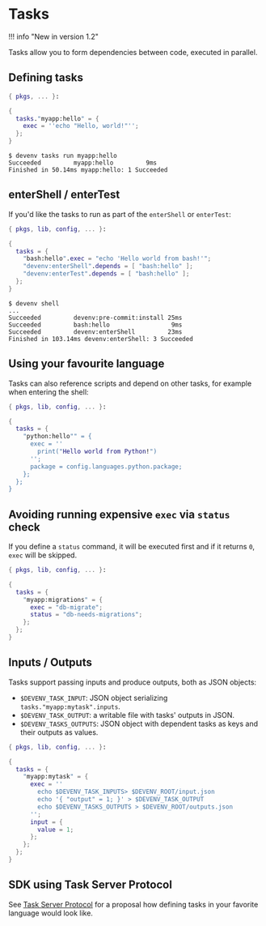 # Tasks

!!! info "New in version 1.2"

Tasks allow you to form dependencies between code, executed in parallel.

## Defining tasks

```nix title="devenv.nix"
{ pkgs, ... }:

{
  tasks."myapp:hello" = {
    exec = ''echo "Hello, world!"'';
  };
}
```

```shell-session
$ devenv tasks run myapp:hello
Succeeded         myapp:hello         9ms
Finished in 50.14ms myapp:hello: 1 Succeeded
```

## enterShell / enterTest

If you'd like the tasks to run as part of the `enterShell` or `enterTest`:

```nix title="devenv.nix"
{ pkgs, lib, config, ... }:

{
  tasks = {
    "bash:hello".exec = "echo 'Hello world from bash!'";
    "devenv:enterShell".depends = [ "bash:hello" ];
    "devenv:enterTest".depends = [ "bash:hello" ];
  };
}
```

```shell-session
$ devenv shell
...
Succeeded         devenv:pre-commit:install 25ms
Succeeded         bash:hello                 9ms
Succeeded         devenv:enterShell         23ms
Finished in 103.14ms devenv:enterShell: 3 Succeeded
```

## Using your favourite language

Tasks can also reference scripts and depend on other tasks, for example when entering the shell:

```nix title="devenv.nix"
{ pkgs, lib, config, ... }:

{
  tasks = {
    "python:hello"" = {
      exec = ''
        print("Hello world from Python!")
      '';
      package = config.languages.python.package;
    };
  };
}
```

## Avoiding running expensive `exec` via `status` check

If you define a `status` command, it will be executed first and if it returns `0`, `exec` will be skipped.

```nix title="devenv.nix"
{ pkgs, lib, config, ... }:

{
  tasks = {
    "myapp:migrations" = {
      exec = "db-migrate";
      status = "db-needs-migrations";
    };
  };
}
```

## Inputs / Outputs

Tasks support passing inputs and produce outputs, both as JSON objects:

- `$DEVENV_TASK_INPUT`: JSON object serializing `tasks."myapp:mytask".inputs`.
- `$DEVENV_TASK_OUTPUT`: a writable file with tasks' outputs in JSON.
- `$DEVENV_TASKS_OUTPUTS`: JSON object with dependent tasks as keys and their outputs as values.

```nix title="devenv.nix"
{ pkgs, lib, config, ... }:

{
  tasks = {
    "myapp:mytask" = {
      exec = ''
        echo $DEVENV_TASK_INPUTS> $DEVENV_ROOT/input.json
        echo '{ "output" = 1; }' > $DEVENV_TASK_OUTPUT
        echo $DEVENV_TASKS_OUTPUTS > $DEVENV_ROOT/outputs.json
      '';
      input = {
        value = 1;
      };
    };
  };
}
```

## SDK using Task Server Protocol

See [Task Server Protocol](https://github.com/cachix/devenv/issues/1457) for a proposal how defining tasks in your favorite language would look like.
